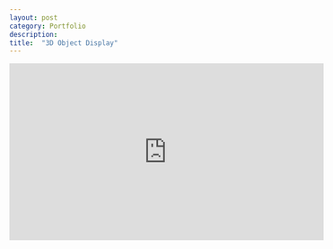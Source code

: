```yaml
---
layout: post
category: Portfolio 
description: 
title:  "3D Object Display"
---
```

<iframe 
  width="560" 
  height="315" 
  src="https://www.youtube.com/watch?v=wJ5JVsOs5G8"
  frameborder="0" 
  allowfullscreen>
</iframe>

